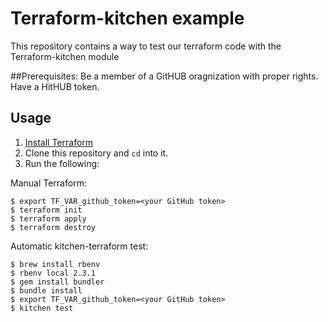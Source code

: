 # Terraform-kitchen example

This repository contains a way to test our terraform code with the Terraform-kitchen module

##Prerequisites:
Be a member of a GitHUB oragnization with proper rights.
Have a HitHUB token.

## Usage

1. [Install Terraform](https://www.terraform.io/intro/getting-started/install.html)
2. Clone this repository and `cd` into it.
3. Run the following:

Manual Terraform:
```
$ export TF_VAR_github_token=<your GitHub token>
$ terraform init
$ terraform apply
$ terraform destroy
```

Automatic kitchen-terraform test:
```
$ brew install rbenv
$ rbenv local 2.3.1
$ gem install bundler
$ bundle install
$ export TF_VAR_github_token=<your GitHub token>
$ kitchen test
```
